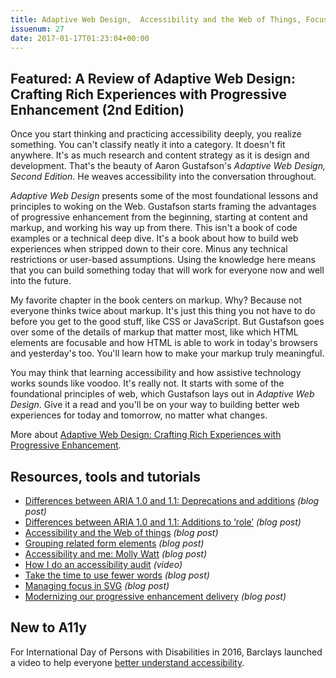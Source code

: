 ```yaml
---
title: Adaptive Web Design,  Accessibility and the Web of Things, Focusing in SVG and More
issuenum: 27
date: 2017-01-17T01:23:04+00:00
---
```


## Featured: A Review of Adaptive Web Design: Crafting Rich Experiences with Progressive Enhancement (2nd Edition)

Once you start thinking and practicing accessibility deeply, you realize something. You can't classify neatly it into a category. It doesn't fit anywhere. It's as much research and content strategy as it is design and development. That's the beauty of Aaron Gustafson's _Adaptive Web Design, Second Edition_. He weaves accessibility into the conversation throughout.

_Adaptive Web Design_ presents some of the most foundational lessons and principles to woking on the Web. Gustafson starts framing the advantages of progressive enhancement from the beginning, starting at content and markup, and working his way up from there. This isn't a book of code examples or a technical deep dive. It's a book about how to build web experiences when stripped down to their core. Minus any technical restrictions or user-based assumptions. Using the knowledge here means that you can build something today that will work for everyone now and well into the future.

My favorite chapter in the book centers on markup. Why? Because not everyone thinks twice about markup. It's just this thing you not have to do before you get to the good stuff, like CSS or JavaScript. But Gustafson goes over some of the details of markup that matter most, like which HTML elements are focusable and how HTML is able to work in today's browsers and yesterday's too. You'll learn how to make your markup truly meaningful.

You may think that learning accessibility and how assistive technology works sounds like voodoo. It's really not. It starts with some of the foundational principles of web, which Gustafson lays out in _Adaptive Web Design_. Give it a read and you'll be on your way to building better web experiences for today and tomorrow, no matter what changes.

More about [Adaptive Web Design: Crafting Rich Experiences with Progressive Enhancement](https://www.amazon.com/Adaptive-Web-Design-Experiences-Progressive/dp/0134216148/).

## Resources, tools and tutorials

* [Differences between ARIA 1.0 and 1.1: Deprecations and additions](http://www.ssbbartgroup.com/blog/differences-aria-1-0-1-1-deprecations-additions/) _(blog post)_
* [Differences between ARIA 1.0 and 1.1: Additions to ‘role’](http://www.ssbbartgroup.com/blog/differences-aria-1-0-1-1-additions-role/) _(blog post)_
* [Accessibility and the Web of things](https://www.paciellogroup.com/blog/2017/01/accessibility-and-the-web-of-things-wot/) _(blog post)_
* [Grouping related form elements](http://www.maxability.co.in/2017/01/grouping-related-form-elements/) _(blog post)_
* [Accessibility and me: Molly Watt](https://accessibility.blog.gov.uk/2017/01/09/accessibility-and-me-molly-watt/) _(blog post)_
* [How I do an accessibility audit](https://www.youtube.com/watch?v=cOmehxAU_4s) _(video)_
* [Take the time to use fewer words](https://medium.com/microsoft-design/take-the-time-to-use-fewer-words-450e650cdaf7#.erkr8f24g) _(blog post)_
* [Managing focus in SVG](https://allyjs.io/tutorials/focusing-in-svg.html) _(blog post)_
* [Modernizing our progressive enhancement delivery](https://www.filamentgroup.com/lab/modernizing-delivery.html) _(blog post)_

## New to A11y

For International Day of Persons with Disabilities in 2016, Barclays launched a video to help everyone [better understand accessibility](https://www.youtube.com/watch?v=sIGTC1iJmnk).